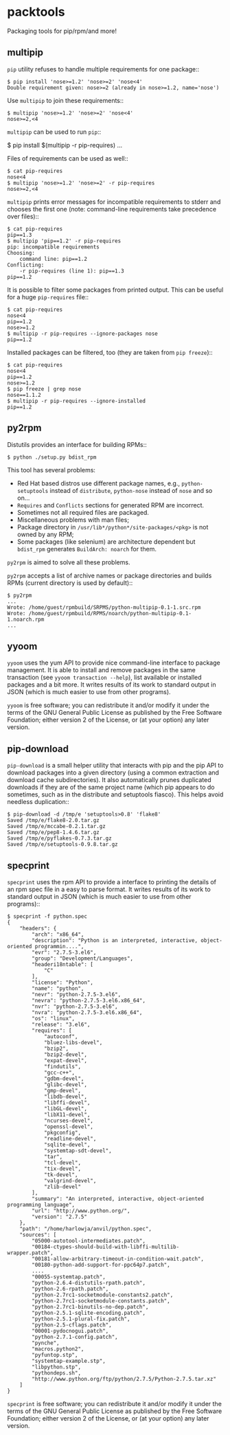 packtools
=========

Packaging tools for pip/rpm/and more!

multipip
--------

`pip` utility refuses to handle multiple requirements for one package::

    $ pip install 'nose>=1.2' 'nose>=2' 'nose<4'
    Double requirement given: nose>=2 (already in nose>=1.2, name='nose')

Use `multipip` to join these requirements::

    $ multipip 'nose>=1.2' 'nose>=2' 'nose<4'
    nose>=2,<4


`multipip` can be used to run `pip`::

   $ pip install $(multipip -r pip-requires)
   ...

Files of requirements can be used as well::

    $ cat pip-requires
    nose<4
    $ multipip 'nose>=1.2' 'nose>=2' -r pip-requires
    nose>=2,<4

`multipip` prints error messages for incompatible requirements to
stderr and chooses the first one (note: command-line requirements take
precedence over files)::

    $ cat pip-requires
    pip==1.3
    $ multipip 'pip==1.2' -r pip-requires
    pip: incompatible requirements
    Choosing:
    	command line: pip==1.2
    Conflicting:
    	-r pip-requires (line 1): pip==1.3
    pip==1.2

It is possible to filter some packages from printed output. This can
be useful for a huge `pip-requires` file::

    $ cat pip-requires
    nose<4
    pip==1.2
    nose>=1.2
    $ multipip -r pip-requires --ignore-packages nose
    pip==1.2

Installed packages can be filtered, too (they are taken from `pip
freeze`)::

    $ cat pip-requires
    nose<4
    pip==1.2
    nose>=1.2
    $ pip freeze | grep nose
    nose==1.1.2
    $ multipip -r pip-requires --ignore-installed
    pip==1.2

py2rpm
------

Distutils provides an interface for building RPMs::

    $ python ./setup.py bdist_rpm

This tool has several problems:

* Red Hat based distros use different package names, e.g.,
  `python-setuptools` instead of `distribute`, `python-nose` instead
  of `nose` and so on...
* `Requires` and `Conflicts` sections for generated RPM are incorrect.
* Sometimes not all required files are packaged.
* Miscellaneous problems with man files;
* Package directory in `/usr/lib*/python*/site-packages/<pkg>` is not
  owned by any RPM;
* Some packages (like selenium) are architecture dependent but
  `bdist_rpm` generates `BuildArch: noarch` for them.

`py2rpm` is aimed to solve all these problems.

`py2rpm` accepts a list of archive names or package directories and
builds RPMs (current directory is used by default)::

    $ py2rpm
    ...
    Wrote: /home/guest/rpmbuild/SRPMS/python-multipip-0.1-1.src.rpm
    Wrote: /home/guest/rpmbuild/RPMS/noarch/python-multipip-0.1-1.noarch.rpm
    ...


yyoom
-----

`yyoom` uses the yum API to provide nice command-line interface to package
management. It is able to install and remove packages in the same
transaction (see `yyoom transaction --help`), list available or installed
packages and a bit more. It writes results of its work to standard output
in JSON (which is much easier to use from other programs).

`yyoom` is free software; you can redistribute it and/or modify
it under the terms of the GNU General Public License as published by
the Free Software Foundation; either version 2 of the License, or
(at your option) any later version.

pip-download
------------

`pip-download` is a small helper utility that interacts with pip and the pip API to
download packages into a given directory (using a common extraction and download
cache subdirectories). It also automatically prunes duplicated downloads if they
are of the same project name (which pip appears to do sometimes, such as in the distribute
and setuptools fiasco). This helps avoid needless duplication::

    $ pip-download -d /tmp/e 'setuptools>0.8' 'flake8'
    Saved /tmp/e/flake8-2.0.tar.gz
    Saved /tmp/e/mccabe-0.2.1.tar.gz
    Saved /tmp/e/pep8-1.4.6.tar.gz
    Saved /tmp/e/pyflakes-0.7.3.tar.gz
    Saved /tmp/e/setuptools-0.9.8.tar.gz


specprint
---------

`specprint` uses the rpm API to provide a interface to printing the details
of an rpm spec file in a easy to parse format. It writes results of its work to
standard output in JSON (which is much easier to use from other programs)::

    $ specprint -f python.spec
    {
        "headers": {
            "arch": "x86_64",
            "description": "Python is an interpreted, interactive, object-oriented programmin....",
            "evr": "2.7.5-3.el6",
            "group": "Development/Languages",
            "headeri18ntable": [
                "C"
            ],
            "license": "Python",
            "name": "python",
            "nevr": "python-2.7.5-3.el6",
            "nevra": "python-2.7.5-3.el6.x86_64",
            "nvr": "python-2.7.5-3.el6",
            "nvra": "python-2.7.5-3.el6.x86_64",
            "os": "linux",
            "release": "3.el6",
            "requires": [
                "autoconf",
                "bluez-libs-devel",
                "bzip2",
                "bzip2-devel",
                "expat-devel",
                "findutils",
                "gcc-c++",
                "gdbm-devel",
                "glibc-devel",
                "gmp-devel",
                "libdb-devel",
                "libffi-devel",
                "libGL-devel",
                "libX11-devel",
                "ncurses-devel",
                "openssl-devel",
                "pkgconfig",
                "readline-devel",
                "sqlite-devel",
                "systemtap-sdt-devel",
                "tar",
                "tcl-devel",
                "tix-devel",
                "tk-devel",
                "valgrind-devel",
                "zlib-devel"
            ],
            "summary": "An interpreted, interactive, object-oriented programming language",
            "url": "http://www.python.org/",
            "version": "2.7.5"
        },
        "path": "/home/harlowja/anvil/python.spec",
        "sources": [
            "05000-autotool-intermediates.patch",
            "00184-ctypes-should-build-with-libffi-multilib-wrapper.patch",
            "00181-allow-arbitrary-timeout-in-condition-wait.patch",
            "00180-python-add-support-for-ppc64p7.patch",
            ....
            "00055-systemtap.patch",
            "python-2.6.4-distutils-rpath.patch",
            "python-2.6-rpath.patch",
            "python-2.7rc1-socketmodule-constants2.patch",
            "python-2.7rc1-socketmodule-constants.patch",
            "python-2.7rc1-binutils-no-dep.patch",
            "python-2.5.1-sqlite-encoding.patch",
            "python-2.5.1-plural-fix.patch",
            "python-2.5-cflags.patch",
            "00001-pydocnogui.patch",
            "python-2.7.1-config.patch",
            "pynche",
            "macros.python2",
            "pyfuntop.stp",
            "systemtap-example.stp",
            "libpython.stp",
            "pythondeps.sh",
            "http://www.python.org/ftp/python/2.7.5/Python-2.7.5.tar.xz"
        ]
    }

`specprint` is free software; you can redistribute it and/or modify
it under the terms of the GNU General Public License as published by
the Free Software Foundation; either version 2 of the License, or
(at your option) any later version.
